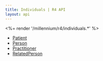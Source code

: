 ```yaml
---
title: Individuals | R4 API
layout: api
---
```


<%= render '/millennium/r4/individuals.*' %>

* [Patient](../individuals/patient)
* [Person](../individuals/person)
* [Practitioner](../individuals/practitioner)
* [RelatedPerson](../individuals/related-person)
